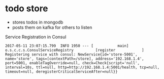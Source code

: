 todo store
==========

* stores todos in mongodb
* posts them on kafka for others to listen

Service Registration in Consul

```
2017-05-11 23:07:15.799  INFO 1950 --- [           main] o.s.c.c.s.ConsulServiceRegistry          [register            ] Registering service with consul: NewService{id='store-5001', name='store', tags=[contextPath=/store], address='192.168.1.4', port=5001, enableTagOverride=null, check=Check{script='null', interval=10s, ttl=null, http=http://192.168.1.4:5001/health, tcp=null, timeout=null, deregisterCriticalServiceAfter=null}}
```

